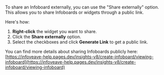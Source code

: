 To share an Infoboard externally, you can use the "Share externally" option. This allows you to share Infoboards or widgets through a public link.  

Here's how:

1. **Right-click** the widget you want to share.
2. Click the **Share externally** option.
3. Select the checkboxes and click **Generate Link** to get a public link.

You can find more details about sharing Infoboards publicly here: [https://infoveave-help.pages.dev/insights-v8/create-infoboard/viewing-infoboard](https://infoveave-help.pages.dev/insights-v8/create-infoboard/viewing-infoboard) 


